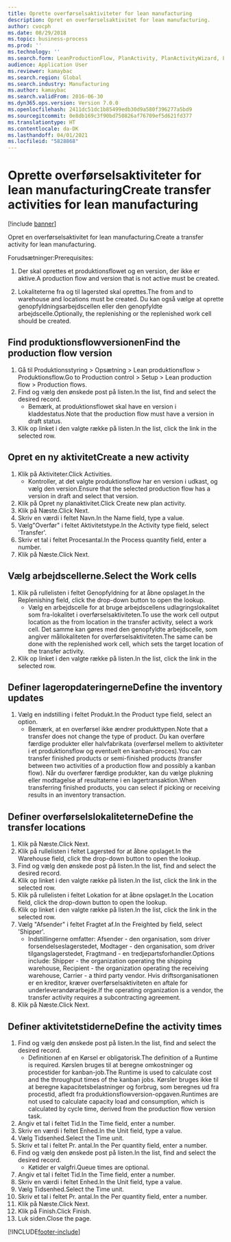 ```yaml
---
title: Oprette overførselsaktiviteter for lean manufacturing
description: Opret en overførselsaktivitet for lean manufacturing.
author: cvocph
ms.date: 08/29/2018
ms.topic: business-process
ms.prod: ''
ms.technology: ''
ms.search.form: LeanProductionFlow, PlanActivity, PlanActivityWizard, LeanWorkCellLookup, InventLocationIdLookup
audience: Application User
ms.reviewer: kamaybac
ms.search.region: Global
ms.search.industry: Manufacturing
ms.author: kamaybac
ms.search.validFrom: 2016-06-30
ms.dyn365.ops.version: Version 7.0.0
ms.openlocfilehash: 2411dc51dc1b85499edb30d9a580f396277a5bd9
ms.sourcegitcommit: 0e8db169c3f90bd750826af76709ef5d621fd377
ms.translationtype: HT
ms.contentlocale: da-DK
ms.lasthandoff: 04/01/2021
ms.locfileid: "5828868"
---
```

# <a name="create-transfer-activities-for-lean-manufacturing"></a><span data-ttu-id="3581e-103">Oprette overførselsaktiviteter for lean manufacturing</span><span class="sxs-lookup"><span data-stu-id="3581e-103">Create transfer activities for lean manufacturing</span></span>

[!include [banner](../../includes/banner.md)]

<span data-ttu-id="3581e-104">Opret en overførselsaktivitet for lean manufacturing.</span><span class="sxs-lookup"><span data-stu-id="3581e-104">Create a transfer activity for lean manufacturing.</span></span> 

<span data-ttu-id="3581e-105">Forudsætninger:</span><span class="sxs-lookup"><span data-stu-id="3581e-105">Prerequisites:</span></span> 

1. <span data-ttu-id="3581e-106">Der skal oprettes et produktionsflowet og en version, der ikke er aktive.</span><span class="sxs-lookup"><span data-stu-id="3581e-106">A production flow and version that is not active must be created.</span></span>

2. <span data-ttu-id="3581e-107">Lokaliteterne fra og til lagersted skal oprettes.</span><span class="sxs-lookup"><span data-stu-id="3581e-107">The from and to warehouse and locations must be created.</span></span> <span data-ttu-id="3581e-108">Du kan også vælge at oprette genopfyldningsarbejdscellen eller den genopfyldte arbejdscelle.</span><span class="sxs-lookup"><span data-stu-id="3581e-108">Optionally, the replenishing or the replenished work cell should be created.</span></span>


## <a name="find-the-production-flow-version"></a><span data-ttu-id="3581e-109">Find produktionsflowversionen</span><span class="sxs-lookup"><span data-stu-id="3581e-109">Find the production flow version</span></span>
1. <span data-ttu-id="3581e-110">Gå til Produktionsstyring > Opsætning > Lean produktionsflow > Produktionsflow.</span><span class="sxs-lookup"><span data-stu-id="3581e-110">Go to Production control > Setup > Lean production flow > Production flows.</span></span>
2. <span data-ttu-id="3581e-111">Find og vælg den ønskede post på listen.</span><span class="sxs-lookup"><span data-stu-id="3581e-111">In the list, find and select the desired record.</span></span>
    * <span data-ttu-id="3581e-112">Bemærk, at produktionsflowet skal have en version i kladdestatus.</span><span class="sxs-lookup"><span data-stu-id="3581e-112">Note that the production flow must have a version in draft status.</span></span>  
3. <span data-ttu-id="3581e-113">Klik op linket i den valgte række på listen.</span><span class="sxs-lookup"><span data-stu-id="3581e-113">In the list, click the link in the selected row.</span></span>

## <a name="create-a-new-activity"></a><span data-ttu-id="3581e-114">Opret en ny aktivitet</span><span class="sxs-lookup"><span data-stu-id="3581e-114">Create a new activity</span></span>
1. <span data-ttu-id="3581e-115">Klik på Aktiviteter.</span><span class="sxs-lookup"><span data-stu-id="3581e-115">Click Activities.</span></span>
    * <span data-ttu-id="3581e-116">Kontroller, at det valgte produktionsflow har en version i udkast, og vælg den version.</span><span class="sxs-lookup"><span data-stu-id="3581e-116">Ensure that the selected production flow has a version in draft and select that version.</span></span>  
2. <span data-ttu-id="3581e-117">Klik på Opret ny planaktivitet.</span><span class="sxs-lookup"><span data-stu-id="3581e-117">Click Create new plan activity.</span></span>
3. <span data-ttu-id="3581e-118">Klik på Næste.</span><span class="sxs-lookup"><span data-stu-id="3581e-118">Click Next.</span></span>
4. <span data-ttu-id="3581e-119">Skriv en værdi i feltet Navn.</span><span class="sxs-lookup"><span data-stu-id="3581e-119">In the Name field, type a value.</span></span>
5. <span data-ttu-id="3581e-120">Vælg"Overfør" i feltet Aktivitetstype.</span><span class="sxs-lookup"><span data-stu-id="3581e-120">In the Activity type field, select 'Transfer'.</span></span>
6. <span data-ttu-id="3581e-121">Skriv et tal i feltet Procesantal.</span><span class="sxs-lookup"><span data-stu-id="3581e-121">In the Process quantity field, enter a number.</span></span>
7. <span data-ttu-id="3581e-122">Klik på Næste.</span><span class="sxs-lookup"><span data-stu-id="3581e-122">Click Next.</span></span>

## <a name="select-the-work-cells"></a><span data-ttu-id="3581e-123">Vælg arbejdscellerne.</span><span class="sxs-lookup"><span data-stu-id="3581e-123">Select the Work cells</span></span>
1. <span data-ttu-id="3581e-124">Klik på rullelisten i feltet Genopfyldning for at åbne opslaget.</span><span class="sxs-lookup"><span data-stu-id="3581e-124">In the Replenishing field, click the drop-down button to open the lookup.</span></span>
    * <span data-ttu-id="3581e-125">Vælg en arbejdscelle for at bruge arbejdscellens udlagringslokalitet som fra-lokalitet i overførselsaktiviteten.</span><span class="sxs-lookup"><span data-stu-id="3581e-125">To use the work cell output location as the from location in the transfer activity, select a work cell.</span></span> <span data-ttu-id="3581e-126">Det samme kan gøres med den genopfyldte arbejdscelle, som angiver mållokaliteten for overførselsaktiviteten.</span><span class="sxs-lookup"><span data-stu-id="3581e-126">The same can be done with the replenished work cell, which sets the target location of the transfer activity.</span></span>  
2. <span data-ttu-id="3581e-127">Klik op linket i den valgte række på listen.</span><span class="sxs-lookup"><span data-stu-id="3581e-127">In the list, click the link in the selected row.</span></span>

## <a name="define-the-inventory-updates"></a><span data-ttu-id="3581e-128">Definer lageropdateringerne</span><span class="sxs-lookup"><span data-stu-id="3581e-128">Define the inventory updates</span></span>
1. <span data-ttu-id="3581e-129">Vælg en indstilling i feltet Produkt.</span><span class="sxs-lookup"><span data-stu-id="3581e-129">In the Product type field, select an option.</span></span>
    * <span data-ttu-id="3581e-130">Bemærk, at en overførsel ikke ændrer produkttypen.</span><span class="sxs-lookup"><span data-stu-id="3581e-130">Note that a transfer does not change the type of product.</span></span> <span data-ttu-id="3581e-131">Du kan overføre færdige produkter eller halvfabrikata (overførsel mellem to aktiviteter i et produktionsflow og eventuelt en kanban-proces).</span><span class="sxs-lookup"><span data-stu-id="3581e-131">You can transfer finished products or semi-finished products (transfer between two activities of a production flow and possibly a kanban flow).</span></span>     <span data-ttu-id="3581e-132">Når du overfører færdige produkter, kan du vælge plukning eller modtagelse af resultaterne i en lagertransaktion.</span><span class="sxs-lookup"><span data-stu-id="3581e-132">When transferring finished products, you can select if picking or receiving results in an inventory transaction.</span></span>  

## <a name="define-the-transfer-locations"></a><span data-ttu-id="3581e-133">Definer overførselslokaliteterne</span><span class="sxs-lookup"><span data-stu-id="3581e-133">Define the transfer locations</span></span>
1. <span data-ttu-id="3581e-134">Klik på Næste.</span><span class="sxs-lookup"><span data-stu-id="3581e-134">Click Next.</span></span>
2. <span data-ttu-id="3581e-135">Klik på rullelisten i feltet Lagersted for at åbne opslaget.</span><span class="sxs-lookup"><span data-stu-id="3581e-135">In the Warehouse field, click the drop-down button to open the lookup.</span></span>
3. <span data-ttu-id="3581e-136">Find og vælg den ønskede post på listen.</span><span class="sxs-lookup"><span data-stu-id="3581e-136">In the list, find and select the desired record.</span></span>
4. <span data-ttu-id="3581e-137">Klik op linket i den valgte række på listen.</span><span class="sxs-lookup"><span data-stu-id="3581e-137">In the list, click the link in the selected row.</span></span>
5. <span data-ttu-id="3581e-138">Klik på rullelisten i feltet Lokation for at åbne opslaget.</span><span class="sxs-lookup"><span data-stu-id="3581e-138">In the Location field, click the drop-down button to open the lookup.</span></span>
6. <span data-ttu-id="3581e-139">Klik op linket i den valgte række på listen.</span><span class="sxs-lookup"><span data-stu-id="3581e-139">In the list, click the link in the selected row.</span></span>
7. <span data-ttu-id="3581e-140">Vælg "Afsender" i feltet Fragtet af.</span><span class="sxs-lookup"><span data-stu-id="3581e-140">In the Freighted by field, select 'Shipper'.</span></span>
    * <span data-ttu-id="3581e-141">Indstillingerne omfatter: Afsender - den organisation, som driver forsendelseslagerstedet, Modtager - den organisation, som driver tilgangslagerstedet, Fragtmand - en tredjepartsforhandler.</span><span class="sxs-lookup"><span data-stu-id="3581e-141">Options include: Shipper - the organization operating the shipping warehouse, Recipient -  the organization operating the receiving warehouse, Carrier - a third party vendor.</span></span> <span data-ttu-id="3581e-142">Hvis driftsorganisationen er en kreditor, kræver overførselsaktiviteten en aftale for underleverandørarbejde.</span><span class="sxs-lookup"><span data-stu-id="3581e-142">If the operating organization is a vendor, the transfer activity requires a subcontracting agreement.</span></span>  
8. <span data-ttu-id="3581e-143">Klik på Næste.</span><span class="sxs-lookup"><span data-stu-id="3581e-143">Click Next.</span></span>

## <a name="define-the-activity-times"></a><span data-ttu-id="3581e-144">Definer aktivitetstiderne</span><span class="sxs-lookup"><span data-stu-id="3581e-144">Define the activity times</span></span>
1. <span data-ttu-id="3581e-145">Find og vælg den ønskede post på listen.</span><span class="sxs-lookup"><span data-stu-id="3581e-145">In the list, find and select the desired record.</span></span>
    * <span data-ttu-id="3581e-146">Definitionen af en Kørsel er obligatorisk.</span><span class="sxs-lookup"><span data-stu-id="3581e-146">The definition of a Runtime is required.</span></span> <span data-ttu-id="3581e-147">Kørslen bruges til at beregne omkostninger og procestider for kanban-job.</span><span class="sxs-lookup"><span data-stu-id="3581e-147">The Runtime is used to calculate cost and the throughput times of the kanban jobs.</span></span> <span data-ttu-id="3581e-148">Kørsler bruges ikke til at beregne kapacitetsbelastninger og forbrug, som beregnes ud fra procestid, afledt fra produktionsflowversion-opgaven.</span><span class="sxs-lookup"><span data-stu-id="3581e-148">Runtimes are not used to calculate capacity load and consumption, which is calculated by cycle time, derived from the production flow version task.</span></span>  
2. <span data-ttu-id="3581e-149">Angiv et tal i feltet Tid.</span><span class="sxs-lookup"><span data-stu-id="3581e-149">In the Time field, enter a number.</span></span>
3. <span data-ttu-id="3581e-150">Skriv en værdi i feltet Enhed.</span><span class="sxs-lookup"><span data-stu-id="3581e-150">In the Unit field, type a value.</span></span>
4. <span data-ttu-id="3581e-151">Vælg Tidsenhed.</span><span class="sxs-lookup"><span data-stu-id="3581e-151">Select the Time unit.</span></span>
5. <span data-ttu-id="3581e-152">Skriv et tal i feltet Pr. antal.</span><span class="sxs-lookup"><span data-stu-id="3581e-152">In the Per quantity field, enter a number.</span></span>
6. <span data-ttu-id="3581e-153">Find og vælg den ønskede post på listen.</span><span class="sxs-lookup"><span data-stu-id="3581e-153">In the list, find and select the desired record.</span></span>
    * <span data-ttu-id="3581e-154">Køtider er valgfri.</span><span class="sxs-lookup"><span data-stu-id="3581e-154">Queue times are optional.</span></span>  
7. <span data-ttu-id="3581e-155">Angiv et tal i feltet Tid.</span><span class="sxs-lookup"><span data-stu-id="3581e-155">In the Time field, enter a number.</span></span>
8. <span data-ttu-id="3581e-156">Skriv en værdi i feltet Enhed.</span><span class="sxs-lookup"><span data-stu-id="3581e-156">In the Unit field, type a value.</span></span>
9. <span data-ttu-id="3581e-157">Vælg Tidsenhed.</span><span class="sxs-lookup"><span data-stu-id="3581e-157">Select the Time unit.</span></span>
10. <span data-ttu-id="3581e-158">Skriv et tal i feltet Pr. antal.</span><span class="sxs-lookup"><span data-stu-id="3581e-158">In the Per quantity field, enter a number.</span></span>
11. <span data-ttu-id="3581e-159">Klik på Næste.</span><span class="sxs-lookup"><span data-stu-id="3581e-159">Click Next.</span></span>
12. <span data-ttu-id="3581e-160">Klik på Finish.</span><span class="sxs-lookup"><span data-stu-id="3581e-160">Click Finish.</span></span>
13. <span data-ttu-id="3581e-161">Luk siden.</span><span class="sxs-lookup"><span data-stu-id="3581e-161">Close the page.</span></span>



[!INCLUDE[footer-include](../../../includes/footer-banner.md)]